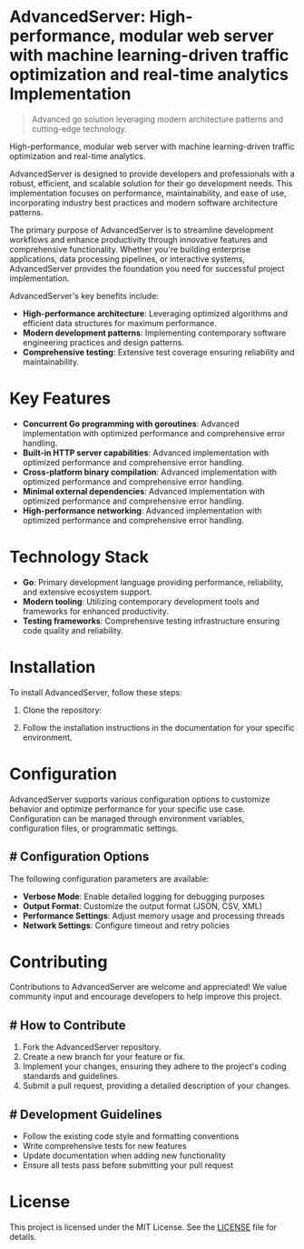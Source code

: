 <!-- fallback_AdvancedServer_20250802185025_61210 -->

# AdvancedServer: High-performance, modular web server with machine learning-driven traffic optimization and real-time analytics Implementation
> Advanced go solution leveraging modern architecture patterns and cutting-edge technology.

High-performance, modular web server with machine learning-driven traffic optimization and real-time analytics.

AdvancedServer is designed to provide developers and professionals with a robust, efficient, and scalable solution for their go development needs. This implementation focuses on performance, maintainability, and ease of use, incorporating industry best practices and modern software architecture patterns.

The primary purpose of AdvancedServer is to streamline development workflows and enhance productivity through innovative features and comprehensive functionality. Whether you're building enterprise applications, data processing pipelines, or interactive systems, AdvancedServer provides the foundation you need for successful project implementation.

AdvancedServer's key benefits include:

* **High-performance architecture**: Leveraging optimized algorithms and efficient data structures for maximum performance.
* **Modern development patterns**: Implementing contemporary software engineering practices and design patterns.
* **Comprehensive testing**: Extensive test coverage ensuring reliability and maintainability.

# Key Features

* **Concurrent Go programming with goroutines**: Advanced implementation with optimized performance and comprehensive error handling.
* **Built-in HTTP server capabilities**: Advanced implementation with optimized performance and comprehensive error handling.
* **Cross-platform binary compilation**: Advanced implementation with optimized performance and comprehensive error handling.
* **Minimal external dependencies**: Advanced implementation with optimized performance and comprehensive error handling.
* **High-performance networking**: Advanced implementation with optimized performance and comprehensive error handling.

# Technology Stack

* **Go**: Primary development language providing performance, reliability, and extensive ecosystem support.
* **Modern tooling**: Utilizing contemporary development tools and frameworks for enhanced productivity.
* **Testing frameworks**: Comprehensive testing infrastructure ensuring code quality and reliability.

# Installation

To install AdvancedServer, follow these steps:

1. Clone the repository:


2. Follow the installation instructions in the documentation for your specific environment.

# Configuration

AdvancedServer supports various configuration options to customize behavior and optimize performance for your specific use case. Configuration can be managed through environment variables, configuration files, or programmatic settings.

## # Configuration Options

The following configuration parameters are available:

* **Verbose Mode**: Enable detailed logging for debugging purposes
* **Output Format**: Customize the output format (JSON, CSV, XML)
* **Performance Settings**: Adjust memory usage and processing threads
* **Network Settings**: Configure timeout and retry policies

# Contributing

Contributions to AdvancedServer are welcome and appreciated! We value community input and encourage developers to help improve this project.

## # How to Contribute

1. Fork the AdvancedServer repository.
2. Create a new branch for your feature or fix.
3. Implement your changes, ensuring they adhere to the project's coding standards and guidelines.
4. Submit a pull request, providing a detailed description of your changes.

## # Development Guidelines

* Follow the existing code style and formatting conventions
* Write comprehensive tests for new features
* Update documentation when adding new functionality
* Ensure all tests pass before submitting your pull request

# License

This project is licensed under the MIT License. See the [LICENSE](https://github.com/cerenyilmazjinx/AdvancedServer/blob/main/LICENSE) file for details.
